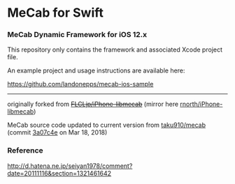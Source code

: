 MeCab for Swift
=====
### MeCab Dynamic Framework for iOS 12.x

This repository only contains the framework and associated Xcode project file.

An example project and usage instructions are available here:

https://github.com/landonepps/mecab-ios-sample

***

originally forked from
[~~FLCLjp/iPhone-libmecab~~](https://github.com/FLCLjp/iPhone-libmecab) (mirror here
[rnorth/iPhone-libmecab](https://github.com/rnorth/iPhone-libmecab))

MeCab source code updated to current version from [taku910/mecab](https://github.com/taku910/mecab)
(commit [3a07c4e](https://github.com/taku910/mecab/commit/3a07c4eefaffb4e7a0690a7f4e5e0263d3ddb8a3) on Mar 18, 2018)

### Reference
http://d.hatena.ne.jp/seiyan1978/comment?date=20111116&section=1321461642
